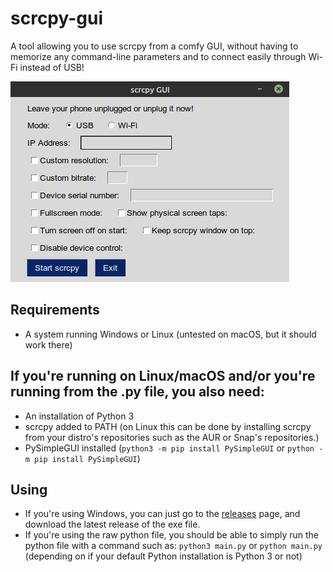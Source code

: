 # scrcpy-gui

A tool allowing you to use scrcpy from a comfy GUI, without having to memorize any command-line parameters and to connect easily through Wi-Fi instead of USB!

![The main interface for scrcpy-gui](readme-images/main-gui.png)

##  Requirements

- A system running Windows or Linux (untested on macOS, but it should work there)

## If you're running on Linux/macOS and/or you're running from the .py file, you also need:

- An installation of Python 3
- scrcpy added to PATH (on Linux this can be done by installing scrcpy from your distro's repositories such as the AUR or Snap's repositories.)
- PySimpleGUI installed (`python3 -m pip install PySimpleGUI` or `python -m pip install PySimpleGUI`)

## Using

- If you're using Windows, you can just go to the [releases](https://github.com/hammy3502/scrcpy-gui/releases) page, and download the latest release of the exe file.
- If you're using the raw python file, you should be able to simply run the python file with a command such as: `python3 main.py` or `python main.py` (depending on if your default Python installation is Python 3 or not)
